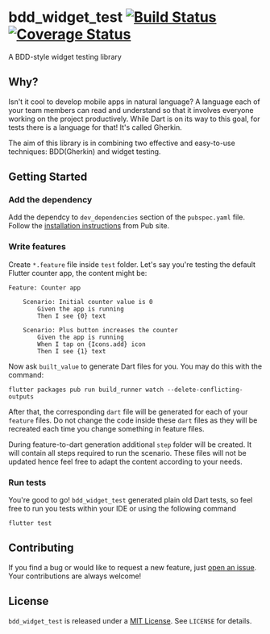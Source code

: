 # bdd_widget_test [![Build Status](https://travis-ci.org/olexale/bdd_widget_test.svg?branch=master)](https://travis-ci.org/olexale/bdd_widget_test) [![Coverage Status](https://coveralls.io/repos/github/olexale/bdd_widget_test/badge.svg?branch=master)](https://coveralls.io/github/olexale/bdd_widget_test?branch=master)

A BDD-style widget testing library

## Why?

Isn't it cool to develop mobile apps in natural language? A language each of your team members can read and understand so that it involves everyone working on the project productively. While Dart is on its way to this goal, for tests there is a language for that! It's called Gherkin.

The aim of this library is in combining two effective and easy-to-use techniques: BDD(Gherkin) and widget testing.

## Getting Started

### Add the dependency

Add the dependcy to `dev_dependencies` section of the `pubspec.yaml` file.
Follow the [installation instructions](https://pub.dartlang.org/packages/bdd_widget_test#-installing-tab-) from Pub site.

### Write features

Create `*.feature` file inside `test` folder. Let's say you're testing the default Flutter counter app, the content might be:
```
Feature: Counter app
    
    Scenario: Initial counter value is 0
        Given the app is running
        Then I see {0} text

    Scenario: Plus button increases the counter
        Given the app is running
        When I tap on {Icons.add} icon
        Then I see {1} text
```

Now ask `built_value` to generate Dart files for you. You may do this with the command:
```
flutter packages pub run build_runner watch --delete-conflicting-outputs
```
After that, the corresponding `dart` file will be generated for each of your `feature` files. Do not change the code inside these `dart` files as they will be recreated each time you change something in feature files.

During feature-to-dart generation additional `step` folder will be created. It will contain all steps required to run the scenario. These files will not be updated hence feel free to adapt the content according to your needs.

### Run tests

You're good to go! `bdd_widget_test` generated plain old Dart tests, so feel free to run you tests within your IDE or using the following command
```
flutter test
```

## Contributing

If you find a bug or would like to request a new feature, just [open an issue](https://github.com/olexale/bdd_widget_test/issues/new). Your contributions are always welcome!

## License
`bdd_widget_test` is released under a [MIT License](https://opensource.org/licenses/MIT). See `LICENSE` for details.
